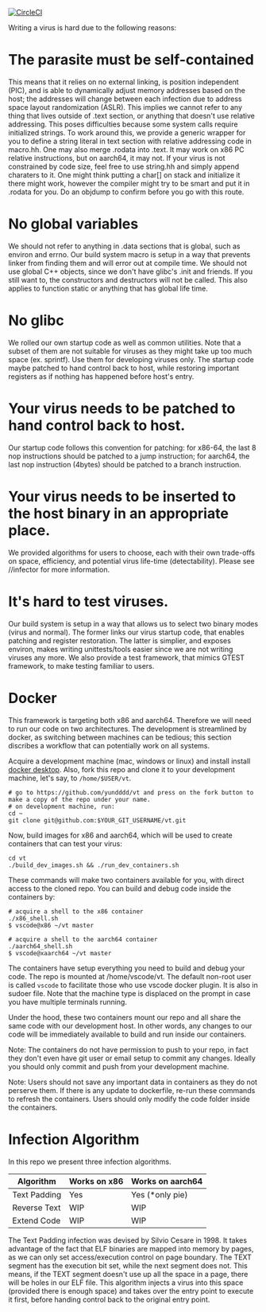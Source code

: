 [![CircleCI](https://circleci.com/gh/yundddd/vt.svg?style=shield)](https://app.circleci.com/pipelines/github/yundddd/vt)

Writing a virus is hard due to the following reasons:

# The parasite must be self-contained
This means that it relies on no external linking, is position independent (PIC), and is able to dynamically adjust memory addresses based on the host; the addresses will change between each infection due to address space layout randomization (ASLR). This implies we cannot refer to any thing that lives outside of .text section, or anything that doesn't use relative addressing. This poses difficulties because some system calls require initialized strings. To work around this, we provide a generic wrapper for you to define a string literal in text section with relative addressing code in macro.hh. One may also merge .rodata into .text. It may work on x86 PC relative instructions, but on aarch64, it may not. If your virus is not constrained by code size, feel free to use string.hh and simply append charaters to it. One might think putting a char[] on stack and initialize it there might work, however the compiler might try to be smart and put it in .rodata for you. Do an objdump to confirm before you go with this route.

# No global variables

We should not refer to anything in .data sections that is global, such as environ and errno. Our build system macro is setup in a way that prevents linker from finding them and will error out at compile time. We should not use global C++ objects, since we don't have glibc's .init and friends. If you still want to, the constructors and destructors will not be called. This also applies to function static or anything that has global life time.

# No glibc

We rolled our own startup code as well as common utilities. Note that a subset of them are not suitable for viruses as they might take up too much space (ex. sprintf). Use them for developing viruses only. The startup code maybe patched to hand control back to host, while restoring important registers as if nothing has happened before host's entry. 

# Your virus needs to be patched to hand control back to host.

Our startup code follows this convention for patching: for x86-64, the last 8 nop instructions should be patched to a jump instruction; for aarch64, the last nop instruction (4bytes) should be patched to a branch instruction.

# Your virus needs to be inserted to the host binary in an appropriate place.

We provided algorithms for users to choose, each with their own trade-offs on space, efficiency, and potential virus life-time (detectability). Please see //infector for more information.

# It's hard to test viruses.

Our build system is setup in a way that allows us to select two binary modes (virus and normal). The former links our virus startup code, that enables patching and register restoration. The latter is simplier, and exposes environ, makes writing unittests/tools easier since we are not writing viruses any more. We also provide a test framework, that mimics GTEST framework, to make testing familiar to users.

# Docker

This framework is targeting both x86 and aarch64. Therefore we will need to run our code on two architectures.
The development is streamlined by docker, as switching between machines can be tedious; this section discribes
a workflow that can potentially work on all systems.

Acquire a development machine (mac, windows or linux) and install install [docker desktop](https://www.docker.com/products/docker-desktop/). Also, fork this repo and clone it to your development machine, let's say, to `/home/$USER/vt`.

```
# go to https://github.com/yundddd/vt and press on the fork button to make a copy of the repo under your name.
# on development machine, run:
cd ~
git clone git@github.com:$YOUR_GIT_USERNAME/vt.git
```

Now, build images for x86 and aarch64, which will be used to create containers that can test your virus:
```
cd vt
./build_dev_images.sh && ./run_dev_containers.sh
```
These commands will make two containers available for you, with direct access to the cloned repo. You can build and debug code inside the containers by:

```
# acquire a shell to the x86 container
./x86_shell.sh
$ vscode@x86 ~/vt master

# acquire a shell to the aarch64 container
./aarch64_shell.sh
$ vscode@xaarch64 ~/vt master
```

The containers have setup everything you need to build and debug your code. The repo is mounted at /home/vscode/vt. The default non-root user is called `vscode` to facilitate those who use vscode docker plugin. It is also in sudoer file. Note that the machine type is displaced on the prompt in case you have multiple terminals running.

Under the hood, these two containers mount our repo and all share the same code with our development host. In other words, any changes to our code will be immediately available to build and run inside our containers.

Note: The containers do not have permission to push to your repo, in fact they don't even have git user or email setup to commit any changes. Ideally you should only commit and push from your development machine.

Note: Users should not save any important data in containers as they do not perserve them. If there is any update to dockerfile, re-run these commands to refresh the containers. Users should only modify the code folder inside the containers.


# Infection Algorithm

In this repo we present three infection algorithms.

| Algorithm     | Works on x86  | Works on aarch64  |
| ------------- | ------------- | ----------------  |
| Text Padding  | Yes           | Yes (*only pie)   |
| Reverse Text  | WIP           | WIP               |
| Extend Code   | WIP           | WIP               |

The Text Padding infection was devised by Silvio Cesare in 1998. It takes advantage of the fact that ELF binaries are mapped into memory by pages, as we can only set access/execution control on page boundary. The TEXT segment has the execution bit set, while the next segment does not. This means, if the TEXT segment doesn't use up all the space in a page, there will be holes in our ELF file. This algorithm injects a virus into this space (provided there is enough space) and takes over the entry point to execute it first, before handing control back to the original entry point.

